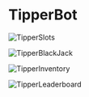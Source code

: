 # TipperBot

![TipperSlots](https://github.com/DanAcosta16/TipperBot/assets/91072948/bf4f6d7d-c5c8-4efb-893b-e2a1adc6dded)

![TipperBlackJack](https://github.com/DanAcosta16/TipperBot/assets/91072948/29e0f96d-46d6-4051-a578-f77299561789)

![TipperInventory](https://github.com/DanAcosta16/TipperBot/assets/91072948/3ce8b479-a92e-4fab-a915-556a093f6745)

![TipperLeaderboard](https://github.com/DanAcosta16/TipperBot/assets/91072948/6f53341a-1c58-4c46-bc60-dc1c16ad4576)
